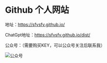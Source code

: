 # Github 个人网站

地址：https://sfvsfv.github.io/

ChatGpt地址：https://sfvsfv.github.io/dist/


公众号：（需要购买KEY，可以公众号关注后联系我）

![公众号](https://user-images.githubusercontent.com/62045791/224259546-d0bec9c4-12da-461e-aa1b-2336bb000ac9.jpg)
